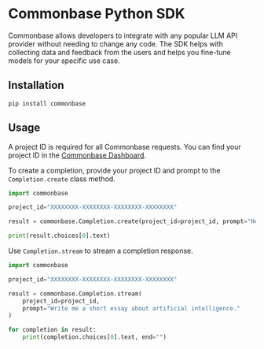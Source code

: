 # Commonbase Python SDK

Commonbase allows developers to integrate with any popular LLM API provider without needing to change any code. The SDK helps with collecting data and feedback from the users and helps you fine-tune models for your specific use case.

## Installation

```
pip install commonbase
```

## Usage

A project ID is required for all Commonbase requests. You can find your project ID in the [Commonbase Dashboard](https://commonbase.com/test-50727/project/test/overview).

To create a completion, provide your project ID and prompt to the `Completion.create` class method.

```py
import commonbase

project_id="XXXXXXXX-XXXXXXXX-XXXXXXXX-XXXXXXXX"

result = commonbase.Completion.create(project_id=project_id, prompt="Hello!")

print(result.choices[0].text)
```

Use `Completion.stream` to stream a completion response.

```py
import commonbase

project_id="XXXXXXXX-XXXXXXXX-XXXXXXXX-XXXXXXXX"

result = commonbase.Completion.stream(
    project_id=project_id,
    prompt="Write me a short essay about artificial intelligence."
)

for completion in result:
    print(completion.choices[0].text, end="")
```
